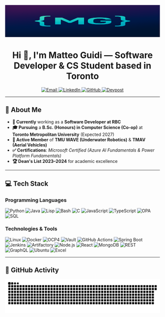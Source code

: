 <!-- README for GitHub Profile -->
<!-- Replace MatteoGuidii with your actual GitHub username, if needed -->

<div align="center">
  
  <!-- Your Logo (ensure this file path is correct in your repo) -->
  <img src="assets/logo.png" alt="Matteo Guidi Logo"/>

  <!-- Introduction / Headline -->
  <h1>Hi 👋, I'm Matteo Guidi — Software Developer & CS Student based in Toronto</h1>

  <!-- Quick Links with Badges -->
  <p>
    <a href="mailto:matteo.guidi@torontomu.ca">
      <img src="https://img.shields.io/badge/Email-D14836?style=for-the-badge&logo=gmail&logoColor=white" alt="Email"/>
    </a>
    <a href="https://www.linkedin.com/in/matteoguidii/">
      <img src="https://img.shields.io/badge/LinkedIn-%230077B5.svg?style=for-the-badge&logo=linkedin&logoColor=white" alt="LinkedIn"/>
    </a>
    <a href="https://github.com/MatteoGuidii">
      <img src="https://img.shields.io/badge/GitHub-100000?style=for-the-badge&logo=github&logoColor=white" alt="GitHub"/>
    </a>
    <a href="https://devpost.com/matteo-guidi">
      <img src="https://img.shields.io/badge/Devpost-00457C.svg?style=for-the-badge&logo=devpost&logoColor=white" alt="Devpost"/>
    </a>
  </p>
</div>

---

## 🔎 About Me
- **🏦 Currently** working as a **Software Developer at RBC**  
- **🎓 Pursuing** a **B.Sc. (Honours) in Computer Science (Co-op)** at **Toronto Metropolitan University** (Expected 2027)  
- **🔬 Active Member** of **TMU WAVE (Underwater Robotics)** & **TMAV (Aerial Vehicles)**  
- **✅ Certifications**: *Microsoft Certified (Azure AI Fundamentals & Power Platform Fundamentals)*  
- **🏆 Dean's List 2023–2024** for academic excellence  

---

## 💻 Tech Stack

### Programming Languages
![Python](https://img.shields.io/badge/Python-3670A0?style=for-the-badge&logo=python&logoColor=ffdd54)
![Java](https://img.shields.io/badge/Java-ED8B00?style=for-the-badge&logo=java&logoColor=white)
![Lisp](https://img.shields.io/badge/Lisp-A42E2B?style=for-the-badge&logo=common-lisp&logoColor=white)
![Bash](https://img.shields.io/badge/Bash-121011?style=for-the-badge&logo=gnu-bash&logoColor=white)
![C](https://img.shields.io/badge/C-00599C?style=for-the-badge&logo=c&logoColor=white)
![JavaScript](https://img.shields.io/badge/JavaScript-323330?style=for-the-badge&logo=javascript&logoColor=F7DF1E)
![TypeScript](https://img.shields.io/badge/TypeScript-007ACC.svg?style=for-the-badge&logo=typescript&logoColor=white)
![OPA](https://img.shields.io/badge/OPA-14274E.svg?style=for-the-badge&logo=openpolicyagent&logoColor=white)
![SQL](https://img.shields.io/badge/SQL-025E8C?style=for-the-badge&logo=amazon-dynamodb&logoColor=white)

### Technologies & Tools
![Linux](https://img.shields.io/badge/Linux-FCC624?style=for-the-badge&logo=linux&logoColor=black)
![Docker](https://img.shields.io/badge/Docker-2496ED?style=for-the-badge&logo=docker&logoColor=white)
![OCP4](https://img.shields.io/badge/OpenShift%20OCP4-EE0000?style=for-the-badge&logo=redhat&logoColor=white)
![Vault](https://img.shields.io/badge/HashiCorp%20Vault-000000?style=for-the-badge&logo=vault&logoColor=white)
![GitHub Actions](https://img.shields.io/badge/GitHub_Actions-2088FF?style=for-the-badge&logo=github-actions&logoColor=white)
![Spring Boot](https://img.shields.io/badge/Spring_Boot-F2F4F9?style=for-the-badge&logo=spring-boot)
![Jenkins](https://img.shields.io/badge/Jenkins-D24939?style=for-the-badge&logo=jenkins&logoColor=white)
![Artifactory](https://img.shields.io/badge/Artifactory-607078?style=for-the-badge&logo=jfrog&logoColor=white)
![Node.js](https://img.shields.io/badge/Node.js-43853D.svg?style=for-the-badge&logo=node-dot-js&logoColor=white)
![React](https://img.shields.io/badge/React-20232A.svg?style=for-the-badge&logo=react&logoColor=61DAFB)
![MongoDB](https://img.shields.io/badge/MongoDB-4EA94B.svg?style=for-the-badge&logo=mongodb&logoColor=white)
![REST](https://img.shields.io/badge/REST-07575B.svg?style=for-the-badge&logo=swagger&logoColor=white)
![GraphQL](https://img.shields.io/badge/GraphQL-E10098.svg?style=for-the-badge&logo=graphql&logoColor=white)
![Ubuntu](https://img.shields.io/badge/Ubuntu-E95420?style=for-the-badge&logo=ubuntu&logoColor=white)
![Excel](https://img.shields.io/badge/Excel-217346?style=for-the-badge&logo=microsoft-excel&logoColor=white)

---

## 🎯 GitHub Activity

<picture>
  <source media="(prefers-color-scheme: dark)" srcset="https://raw.githubusercontent.com/MatteoGuidii/MatteoGuidii/output/github-snake-dark.svg" />
  <source media="(prefers-color-scheme: light)" srcset="https://raw.githubusercontent.com/MatteoGuidii/MatteoGuidii/output/github-snake.svg" />
  <img alt="github-snake" src="https://raw.githubusercontent.com/MatteoGuidii/MatteoGuidii/output/github-snake.svg" />
</picture>

